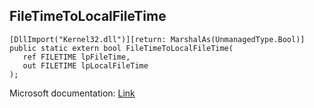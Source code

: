 ## FileTimeToLocalFileTime

```
[DllImport("Kernel32.dll")][return: MarshalAs(UnmanagedType.Bool)]
public static extern bool FileTimeToLocalFileTime(
   ref FILETIME lpFileTime,
   out FILETIME lpLocalFileTime
);
```

Microsoft documentation: [Link](https://learn.microsoft.com/en-us/windows/win32/api/fileapi/nf-fileapi-filetimetolocalfiletime)
